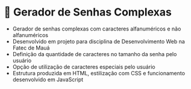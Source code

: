 # 🔐 Gerador de Senhas Complexas
- Gerador de senhas complexas com caracteres alfanuméricos e não alfanuméricos
- Desenvolvido em projeto para disciplina de Desenvolvimento Web na Fatec de Mauá
- Definição da quantidade de caracteres no tamanho da senha pelo usuário
- Opção de utilização de caracteres especiais pelo usuário
- Estrutura produzida em HTML, estilização com CSS e funcionamento desenvolvido em JavaScript
